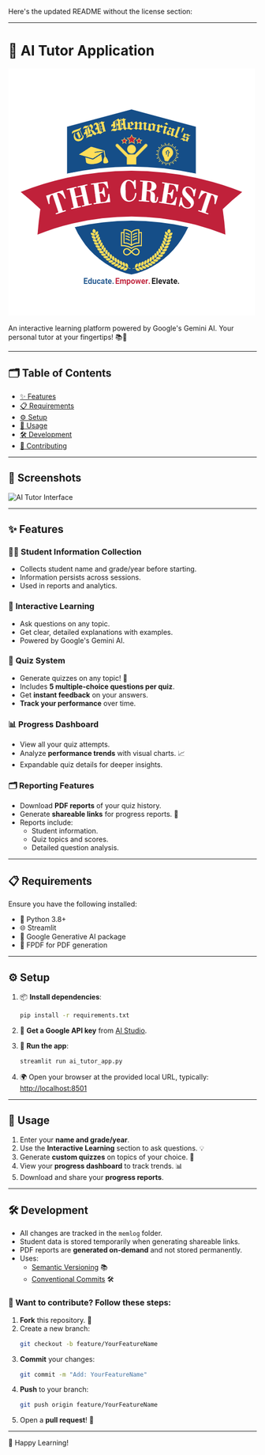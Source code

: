 Here's the updated README without the license section:  

---

# 🌟 AI Tutor Application  
![AI Tutor Banner](assets/The%20Crest%20Logo.png)  

An interactive learning platform powered by Google's Gemini AI. Your personal tutor at your fingertips! 📚🤖  

---

## 🗂️ Table of Contents  
- [✨ Features](#-features)  
- [📋 Requirements](#-requirements)  
- [⚙️ Setup](#-setup)  
- [🚀 Usage](#-usage)  
- [🛠️ Development](#-development)  
- [🤝 Contributing](#-contributing)  

---

## 📸 Screenshots  
![AI Tutor Interface](assets/screenshot.png)  

---

## ✨ Features  

### 🧑‍🎓 **Student Information Collection**  
- Collects student name and grade/year before starting.  
- Information persists across sessions.  
- Used in reports and analytics.  

### 🧠 **Interactive Learning**  
- Ask questions on any topic.  
- Get clear, detailed explanations with examples.  
- Powered by Google's Gemini AI.  

### 📝 **Quiz System**  
- Generate quizzes on any topic! 🎯  
- Includes **5 multiple-choice questions per quiz**.  
- Get **instant feedback** on your answers.  
- **Track your performance** over time.  

### 📊 **Progress Dashboard**  
- View all your quiz attempts.  
- Analyze **performance trends** with visual charts. 📈  
- Expandable quiz details for deeper insights.  

### 🗂️ **Reporting Features**  
- Download **PDF reports** of your quiz history.  
- Generate **shareable links** for progress reports. 🔗  
- Reports include:  
  - Student information.  
  - Quiz topics and scores.  
  - Detailed question analysis.  

---

## 📋 Requirements  

Ensure you have the following installed:  
- 🐍 Python 3.8+  
- 🌐 Streamlit  
- 🤖 Google Generative AI package  
- 📄 FPDF for PDF generation  

---

## ⚙️ Setup  

1. 📦 **Install dependencies**:  
   ```bash  
   pip install -r requirements.txt  
   ```  

2. 🔑 **Get a Google API key** from [AI Studio](https://aistudio.google.com/).  

3. 🚀 **Run the app**:  
   ```bash  
   streamlit run ai_tutor_app.py  
   ```  

4. 🌍 Open your browser at the provided local URL, typically:  
   [http://localhost:8501](http://localhost:8501)  

---

## 🚀 Usage  

1. Enter your **name and grade/year**.  
2. Use the **Interactive Learning** section to ask questions. 💡  
3. Generate **custom quizzes** on topics of your choice. 📝  
4. View your **progress dashboard** to track trends. 📊  
5. Download and share your **progress reports**.  

---

## 🛠️ Development  

- All changes are tracked in the `memlog` folder.  
- Student data is stored temporarily when generating shareable links.  
- PDF reports are **generated on-demand** and not stored permanently.  
- Uses:  
  - [Semantic Versioning](https://semver.org/) 📚  
  - [Conventional Commits](https://www.conventionalcommits.org/) 🛠️  

### 🌟 Want to contribute? Follow these steps:  
1. **Fork** this repository. 🍴  
2. Create a new branch:  
   ```bash  
   git checkout -b feature/YourFeatureName  
   ```  
3. **Commit** your changes:  
   ```bash  
   git commit -m "Add: YourFeatureName"  
   ```  
4. **Push** to your branch:  
   ```bash  
   git push origin feature/YourFeatureName  
   ```  
5. Open a **pull request**! 🤝  

---

🚀 Happy Learning!  
